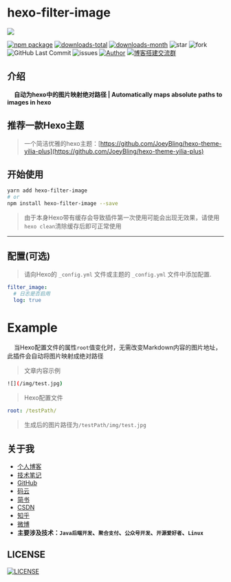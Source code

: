 # hexo-filter-image

![](https://nodei.co/npm/hexo-filter-image.png?downloads=true&downloadRank=true&stars=true)

[![npm package](https://badge.fury.io/js/hexo-filter-image.svg?label=hexo-filter-image)](https://www.npmjs.com/package/hexo-filter-image)
[![downloads-total](https://img.shields.io/npm/dt/hexo-filter-image.svg)](https://www.npmjs.com/package/hexo-filter-image)
[![downloads-month](https://img.shields.io/npm/dm/hexo-filter-image.svg)](https://www.npmjs.com/package/hexo-filter-image)
![star](https://img.shields.io/github/stars/JoeyBling/hexo-filter-image "star")
![fork](https://img.shields.io/github/forks/JoeyBling/hexo-filter-image "fork")
![GitHub Last Commit](https://img.shields.io/github/last-commit/JoeyBling/hexo-filter-image.svg?label=commits "GitHub Last Commit")
![issues](https://img.shields.io/github/issues/JoeyBling/hexo-filter-image "issues")
[![Author](https://img.shields.io/badge/Author-JoeyBling-red.svg "Author")](https://zhousiwei.gitee.io "Author")
[![博客搭建交流群](https://img.shields.io/badge/QQ群-422625065-red.svg "博客搭建交流群")](https://jq.qq.com/?_wv=1027&k=58Ypj9z "博客搭建交流群")

## 介绍
&#160;&#160;&#160;&#160;**自动为hexo中的图片映射绝对路径 | Automatically maps absolute paths to images in hexo**


## 推荐一款Hexo主题
> 一个简洁优雅的hexo主题：[https://github.com/JoeyBling/hexo-theme-yilia-plus](https://github.com/JoeyBling/hexo-theme-yilia-plus)

## 开始使用

```bash
yarn add hexo-filter-image
# or
npm install hexo-filter-image --save
```
> 由于本身Hexo带有缓存会导致插件第一次使用可能会出现无效果，请使用```hexo clean```清除缓存后即可正常使用

------------

## 配置(可选)
> 请向Hexo的 `_config.yml` 文件或主题的 `_config.yml` 文件中添加配置.

```yaml
filter_image:
  # 日志是否启用
  log: true
```

# Example

&#160;&#160;&#160;&#160;当Hexo配置文件的属性```root```值变化时，无需改变Markdown内容的图片地址，此插件会自动将图片映射成绝对路径

> 文章内容示例

```bash
![](/img/test.jpg)
```

> Hexo配置文件

```yaml
root: /testPath/
```

> 生成后的图片路径为`/testPath/img/test.jpg`


## 关于我
- [个人博客](https://zhousiwei.gitee.io/)
- [技术笔记](https://zhousiwei.gitee.io/ibooks/)
- [GitHub](https://github.com/JoeyBling)
- [码云](https://gitee.com/zhousiwei)
- [简书](https://www.jianshu.com/u/02cbf31a043a)
- [CSDN](https://blog.csdn.net/qq_30930805)
- [知乎](https://www.zhihu.com/people/joeybling)
- [微博](http://weibo.com/jayinfo)
- **主要涉及技术：`Java后端开发`、`聚合支付`、`公众号开发`、`开源爱好者`、`Linux`**

## LICENSE

[![LICENSE](https://img.shields.io/github/license/JoeyBling/hexo-filter-image "LICENSE")](./LICENSE "LICENSE")
